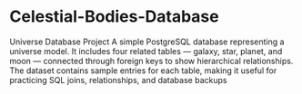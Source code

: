 # Celestial-Bodies-Database
Universe Database Project A simple PostgreSQL database representing a universe model. It includes four related tables — galaxy, star, planet, and moon — connected through foreign keys to show hierarchical relationships. The dataset contains sample entries for each table, making it useful for practicing SQL joins, relationships, and database backups
